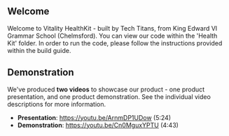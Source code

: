 ## Welcome

Welcome to Vitality HealthKit - built by Tech Titans, from King Edward VI Grammar School (Chelmsford). You can view our code within the 'Health Kit' folder. In order to run the code, please follow the instructions provided within the build guide.

## Demonstration

We've produced **two videos** to showcase our product - one product presentation, and one product demonstration. See the individual video descriptions for more information.
- **Presentation**: https://youtu.be/ArnmDP1UDow (5:24)
- **Demonstration**: https://youtu.be/Cn0MguxYPTU (4:43)
